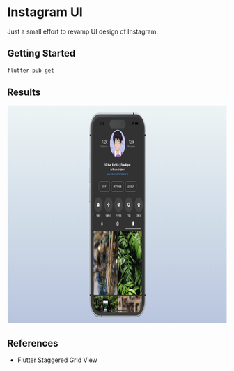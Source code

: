 # Instagram UI

Just a small effort to revamp UI design of Instagram.

## Getting Started
```bash
flutter pub get
```

## Results
<p>
<img src="./Results/result.png" height="500" width="900" />
</p>

## References
+ Flutter Staggered Grid View
